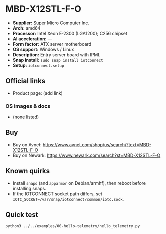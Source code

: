 # MBD-X12STL-F-O

- **Supplier:** Super Micro Computer  Inc.
- **Arch:** amd64
- **Processor:** Intel Xeon E‑2300 (LGA1200); C256 chipset
- **AI acceleration:** —
- **Form factor:** ATX server motherboard
- **OS support:** Windows / Linux
- **Description:** Entry server board with IPMI.
- **Snap install:** `sudo snap install iotconnect`
- **Setup:** `iotconnect.setup`

## Official links
- Product page: (add link)

### OS images & docs
- (none listed)

## Buy
- Buy on Avnet: https://www.avnet.com/shop/us/search/?text=MBD-X12STL-F-O
- Buy on Newark: https://www.newark.com/search?st=MBD-X12STL-F-O

## Known quirks
- Install `snapd` (and `apparmor` on Debian/armhf), then reboot before installing snaps.
- If the IOTCONNECT socket path differs, set `IOTC_SOCKET=/var/snap/iotconnect/common/iotc.sock`.

## Quick test
```bash
python3 ../../examples/00-hello-telemetry/hello_telemetry.py
```
